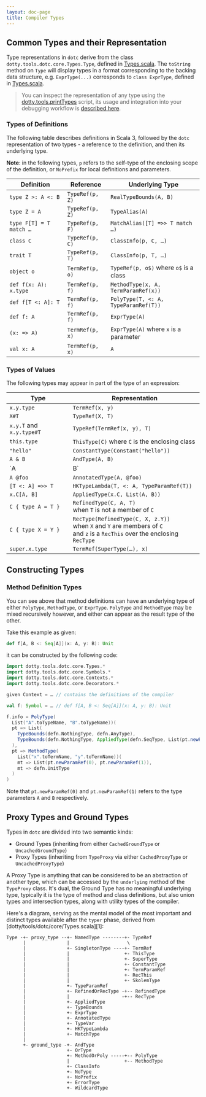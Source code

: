 ```yaml
---
layout: doc-page
title: Compiler Types
---
```


## Common Types and their Representation

Type representations in `dotc` derive from the class `dotty.tools.dotc.core.Types.Type`,
defined in [Types.scala]. The `toString` method on `Type` will display types in a
format corresponding to the backing data structure, e.g. `ExprType(...)`
corresponds to `class ExprType`, defined in [Types.scala].

> You can inspect the representation of any type using the [dotty.tools.printTypes][DottyTypeStealer]
> script, its usage and integration into your debugging workflow is [described here](../debugging/inspection.md).

### Types of Definitions

The following table describes definitions in Scala 3, followed by the `dotc` representation
of two types - a reference to the definition, and then its underlying type.

**Note**: in the following types, `p` refers to the self-type of the enclosing scope of
the definition, or `NoPrefix` for local definitions and parameters.

Definition              | Reference       | Underlying Type
------------------------|-----------------|-------------------------
`type Z >: A <: B`      | `TypeRef(p, Z)` | `RealTypeBounds(A, B)`
`type Z = A`            | `TypeRef(p, Z)` | `TypeAlias(A)`
`type F[T] = T match …` | `TypeRef(p, F)` | `MatchAlias([T] =>> T match …)`
`class C`               | `TypeRef(p, C)` | `ClassInfo(p, C, …)`
`trait T`               | `TypeRef(p, T)` | `ClassInfo(p, T, …)`
`object o`              | `TermRef(p, o)` | `TypeRef(p, o$)` where `o$` is a class
`def f(x: A): x.type`   | `TermRef(p, f)` | `MethodType(x, A, TermParamRef(x))`
`def f[T <: A]: T`      | `TermRef(p, f)` | `PolyType(T, <: A, TypeParamRef(T))`
`def f: A`              | `TermRef(p, f)` | `ExprType(A)`
`(x: => A)`             | `TermRef(p, x)` | `ExprType(A)` where `x` is a parameter
`val x: A`              | `TermRef(p, x)` | `A`

### Types of Values

The following types may appear in part of the type of an expression:

Type                      | Representation
--------------------------|------------------------------
`x.y.type`                | `TermRef(x, y)`
`X#T`                     | `TypeRef(X, T)`
`x.y.T` and `x.y.type#T`  | `TypeRef(TermRef(x, y), T)`
`this.type`               | `ThisType(C)` where `C` is the enclosing class
`"hello"`                 | `ConstantType(Constant("hello"))`
`A & B`                   | `AndType(A, B)`
`A | B`                   | `OrType(A, B)`
`A @foo`                  | `AnnotatedType(A, @foo)`
`[T <: A] =>> T`          | `HKTypeLambda(T, <: A, TypeParamRef(T))`
`x.C[A, B]`               | `AppliedType(x.C, List(A, B))`
`C { type A = T }`        | `RefinedType(C, A, T)`<br/>when `T` is not a member of `C`
`C { type X = Y }`        | `RecType(RefinedType(C, X, z.Y))`<br/>when `X` and `Y` are members of `C`<br/>and `z` is a `RecThis` over the enclosing `RecType`
`super.x.type`            | `TermRef(SuperType(…), x)`

## Constructing Types

### Method Definition Types

You can see above that method definitions can have an underlying type of
either `PolyType`, `MethodType`, or `ExprType`. `PolyType` and `MethodType`
may be mixed recursively however, and either can appear as the result type of the other.

Take this example as given:

```scala
def f[A, B <: Seq[A]](x: A, y: B): Unit
```
it can be constructed by the following code:

```scala
import dotty.tools.dotc.core.Types.*
import dotty.tools.dotc.core.Symbols.*
import dotty.tools.dotc.core.Contexts.*
import dotty.tools.dotc.core.Decorators.*

given Context = … // contains the definitions of the compiler

val f: Symbol = … // def f[A, B <: Seq[A]](x: A, y: B): Unit

f.info = PolyType(
  List("A".toTypeName, "B".toTypeName))(
  pt => List(
    TypeBounds(defn.NothingType, defn.AnyType),
    TypeBounds(defn.NothingType, AppliedType(defn.SeqType, List(pt.newParamRef(0))))
  ),
  pt => MethodType(
    List("x".toTermName, "y".toTermName))(
    mt => List(pt.newParamRef(0), pt.newParamRef(1)),
    mt => defn.UnitType
  )
)
```

Note that `pt.newParamRef(0)` and `pt.newParamRef(1)` refers to the
type parameters `A` and `B` respectively.

## Proxy Types and Ground Types
Types in `dotc` are divided into two semantic kinds:
- Ground Types (inheriting from either `CachedGroundType` or `UncachedGroundType`)
- Proxy Types (inheriting from `TypeProxy` via either `CachedProxyType` or `UncachedProxyType`)

A Proxy Type is anything that can be considered to be an abstraction of another type,
which can be accessed by the `underlying` method of the `TypeProxy` class. It's dual, the
Ground Type has no meaningful underlying type, typically it is the type of method and class
definitions, but also union types and intersection types, along with utility types of the
compiler.

Here's a diagram, serving as the mental model of the most important and distinct types available after the `typer` phase, derived from [dotty/tools/dotc/core/Types.scala][1]:

```
Type -+- proxy_type --+- NamedType --------+- TypeRef
      |               |                     \
      |               +- SingletonType ----+- TermRef
      |               |                    +- ThisType
      |               |                    +- SuperType
      |               |                    +- ConstantType
      |               |                    +- TermParamRef
      |               |                    +- RecThis
      |               |                    +- SkolemType
      |               +- TypeParamRef
      |               +- RefinedOrRecType -+-- RefinedType
      |               |                   -+-- RecType
      |               +- AppliedType
      |               +- TypeBounds
      |               +- ExprType
      |               +- AnnotatedType
      |               +- TypeVar
      |               +- HKTypeLambda
      |               +- MatchType
      |
      +- ground_type -+- AndType
                      +- OrType
                      +- MethodOrPoly -----+-- PolyType
                      |                    +-- MethodType
                      +- ClassInfo
                      +- NoType
                      +- NoPrefix
                      +- ErrorType
                      +- WildcardType

```

[Types.scala]: https://github.com/lampepfl/dotty/blob/master/compiler/src/dotty/tools/dotc/core/Types.scala
[DottyTypeStealer]: https://github.com/lampepfl/dotty/blob/master/compiler/test/dotty/tools/DottyTypeStealer.scala
